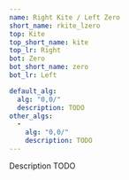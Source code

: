 ```yaml
---
name: Right Kite / Left Zero
short_name: rkite_lzero
top: Kite
top_short_name: kite
top_lr: Right
bot: Zero
bot_short_name: zero
bot_lr: Left

default_alg:
  alg: "0,0/"
  description: TODO
other_algs:
  -
    alg: "0,0/"
    description: TODO
---
```


Description TODO

